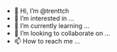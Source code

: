 - 👋 Hi, I’m @trenttch
- 👀 I’m interested in ...
- 🌱 I’m currently learning ...
- 💞️ I’m looking to collaborate on ...
- 📫 How to reach me ...

<!---
trenttch/trenttch is a ✨ special ✨ repository because its `README.md` (this file) appears on your GitHub profile.
You can click the Preview link to take a look at your changes.
--->
